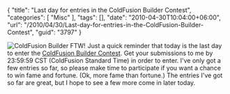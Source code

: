 {
	"title": "Last day for entries in the ColdFusion Builder Contest",
	"categories": [
		"Misc"
	],
	"tags": [],
	"date": "2010-04-30T10:04:00+06:00",
	"url": "/2010/04/30/Last-day-for-entries-in-the-ColdFusion-Builder-Contest",
	"guid": "3797"
}

<img src="https://static.raymondcamden.com/images/cfjedi/cf_builder_appicon.jpg" align="left" style="margin-right:5px" title="ColdFusion Builder FTW!" /> Just a quick reminder that today is the last day to enter the <a href="http://www.raymondcamden.com/index.cfm/2010/3/22/ColdFusion-Builder-Contest">ColdFusion Builder Contest</a>. Get your submissions to me by 23:59:59 CST (ColdFusion Standard Time) in order to enter. I've only got a few entries so far, so please make time to participate if you want a chance to win fame and fortune. (Ok, more fame than fortune.) The entries I've got so far are great, but I hope to see a few more come in later today. 
<br clear="left">